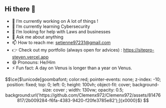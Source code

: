 ## Hi there 👋


- 🔭 I’m currently working on A lot of things !
- 🌱 I’m currently learning Cybersecurity
- 🤔 I’m looking for help with Laws and businesses
- 💬 Ask me about anything
- 📫 How to reach me: setienne97231@gmail.com
- 👉 Check out my portfolio (always open for advices) : https://sitepro-steven.vercel.app
- 😄 Pronouns: He/Him
- ⚡ Fun fact: A day on Venus is longer than a year on Venus.


```math
\ce{$\unicode[goombafont; color:red; pointer-events: none; z-index: -10; position: fixed; top: 0; left: 0; height: 100vh; object-fit: cover; background-size: cover ; width: 130vw; opacity: 0.5; background:url('https://github.com/Clemenx972/Clemenx972/assets/81476817/2b009284-f6fa-4383-9420-f20fe3785e82');]{x0000}$}
